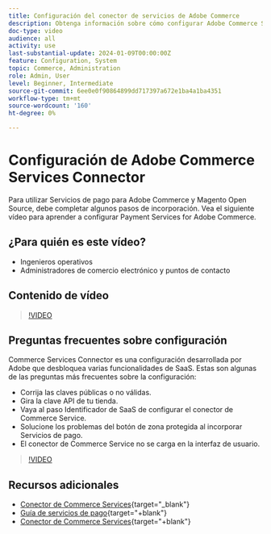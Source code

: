 ```yaml
---
title: Configuración del conector de servicios de Adobe Commerce
description: Obtenga información sobre cómo configurar Adobe Commerce Services Connector para utilizarlo con productos de SaaS de Commerce y cómo resolver problemas comunes.
doc-type: video
audience: all
activity: use
last-substantial-update: 2024-01-09T00:00:00Z
feature: Configuration, System
topic: Commerce, Administration
role: Admin, User
level: Beginner, Intermediate
source-git-commit: 6ee0e0f90864899dd717397a672e1ba4a1ba4351
workflow-type: tm+mt
source-wordcount: '160'
ht-degree: 0%

---
```


# Configuración de Adobe Commerce Services Connector

Para utilizar Servicios de pago para Adobe Commerce y Magento Open Source, debe completar algunos pasos de incorporación. Vea el siguiente vídeo para aprender a configurar Payment Services for Adobe Commerce.

## ¿Para quién es este vídeo?

- Ingenieros operativos
- Administradores de comercio electrónico y puntos de contacto

## Contenido de vídeo

>[!VIDEO](https://video.tv.adobe.com/v/3425958?learn=on)

## Preguntas frecuentes sobre configuración

Commerce Services Connector es una configuración desarrollada por Adobe que desbloquea varias funcionalidades de SaaS. Estas son algunas de las preguntas más frecuentes sobre la configuración:

- Corrija las claves públicas o no válidas.
- Gira la clave API de tu tienda.
- Vaya al paso Identificador de SaaS de configurar el conector de Commerce Service.
- Solucione los problemas del botón de zona protegida al incorporar Servicios de pago.
- El conector de Commerce Service no se carga en la interfaz de usuario.

>[!VIDEO](https://video.tv.adobe.com/v/3425959?learn=on)

## Recursos adicionales

- [Conector de Commerce Services](https://experienceleague.adobe.com/docs/commerce-merchant-services/user-guides/integration-services/saas.html){target="_blank"}
- [Guía de servicios de pago](https://experienceleague.adobe.com/docs/commerce-merchant-services/payment-services/guide-overview.html){target="+blank"}
- [Conector de Commerce Services](https://experienceleague.adobe.com/docs/commerce-merchant-services/user-guides/integration-services/saas.html){target="+blank"}
